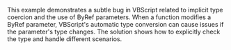 This example demonstrates a subtle bug in VBScript related to implicit type coercion and the use of ByRef parameters.  When a function modifies a ByRef parameter, VBScript's automatic type conversion can cause issues if the parameter's type changes.  The solution shows how to explicitly check the type and handle different scenarios.